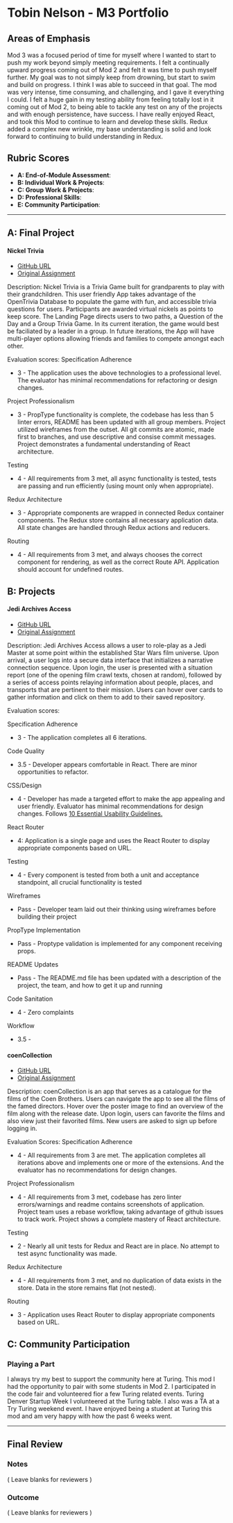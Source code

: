 # Tobin Nelson - M3 Portfolio

## Areas of Emphasis

Mod 3 was a focused period of time for myself where I wanted to start to push my work beyond simply meeting requirements. I felt a continually upward progress coming out of Mod 2 and felt it was time to push myself further. My goal was to not simply keep from drowning, but start to swim and build on progress. I think I was able to succeed in that goal. The mod was very intense, time consuming, and challenging, and I gave it everything I could. I felt a huge gain in my testing ability from feeling totally lost in it coming out of Mod 2, to being able to tackle any test on any of the projects and with enough persistence, have success. I have really enjoyed React, and took this Mod to continue to learn and develop these skills. Redux added a complex new wrinkle, my base understanding is solid and look forward to continuing to build understanding in Redux. 

## Rubric Scores

* **A: End-of-Module Assessment**: 
* **B: Individual Work & Projects**: 
* **C: Group Work & Projects**: 
* **D: Professional Skills**: 
* **E: Community Participation**: 

-----------------------

## A: Final Project

#### Nickel Trivia

* [GitHub URL](https://github.com/Tobin-jn/nickel-trivia)
* [Original Assignment](http://frontend.turing.io/projects/binary-challenge.html)

Description: Nickel Trivia is a Trivia Game built for grandparents to play with their grandchildren. This user friendly App takes advantage of the OpenTrivia Database to populate the game with fun, and accessible trivia questions for users. Participants are awarded virtual nickels as points to keep score. The Landing Page directs users to two paths, a Question of the Day and a Group Trivia Game. In its current iteration, the game would best be faciliated by a leader in a group. In future iterations, the App will have multi-player options allowing friends and families to compete amongst each other.

Evaluation scores: 
Specification Adherence
* 3 - The application uses the above technologies to a professional level. The evaluator has minimal recommendations for refactoring or design changes.

Project Professionalism
* 3 - PropType functionality is complete, the codebase has less than 5 linter errors, README has been updated with all group members. Project utilized wireframes from the outset. All git commits are atomic, made first to branches, and use descriptive and consise commit messages. Project demonstrates a fundamental understanding of React architecture.

Testing
* 4 - All requirements from 3 met, all async functionality is tested, tests are passing and run efficiently (using mount only when appropriate).

Redux Architecture
* 3 - Appropriate components are wrapped in connected Redux container components. The Redux store contains all necessary application data. All state changes are handled through Redux actions and reducers.

Routing
* 4 - All requirements from 3 met, and always chooses the correct component for rendering, as well as the correct Route API. Application should account for undefined routes.


## B: Projects

#### Jedi Archives Access

* [GitHub URL](https://github.com/Tobin-jn/Jedi-Archives-Access)
* [Original Assignment](http://frontend.turing.io/projects/swapi-box.html)

Description: Jedi Archives Access allows a user to role-play as a Jedi Master at some point within the established Star Wars film universe. Upon arrival, a user logs into a secure data interface that initializes a narrative connection sequence. Upon login, the user is presented with a situation report (one of the opening film crawl texts, chosen at random), followed by a series of access points relaying information about people, places, and transports that are pertinent to their mission. Users can hover over cards to gather information and click on them to add to their saved repository.

Evaluation scores: 

Specification Adherence 
- 3 - The application completes all 6 iterations.

Code Quality
- 3.5 - Developer appears comfortable in React. There are minor opportunities to refactor.

CSS/Design
- 4 - Developer has made a targeted effort to make the app appealing and user friendly. Evaluator has minimal recommendations for design changes. Follows [10 Essential Usability Guidelines.](https://speckyboy.com/10-essential-web-application-usability-guidelines/)

React Router
- 4: Application is a single page and uses the React Router to display appropriate components based on URL.

Testing
- 4 - Every component is tested from both a unit and acceptance standpoint, all crucial functionality is tested

Wireframes
- Pass - Developer team laid out their thinking using wireframes before building their project

PropType Implementation
- Pass - Proptype validation is implemented for any component receiving props.

README Updates
- Pass - The README.md file has been updated with a description of the project, the team, and how to get it up and
  running

Code Sanitation
- 4 - Zero complaints

Workflow
- 3.5 -


#### coenCollection

* [GitHub URL](https://github.com/Tobin-jn/coenCollection)
* [Original Assignment](https://github.com/turingschool-examples/movie-tracker)

Description: coenCollection is an app that serves as a catalogue for the films of the Coen Brothers. Users can navigate the app to see all the films of the famed directors. Hover over the poster image to find an overview of the film along with the release date. Upon login, users can favorite the films and also view just their favorited films. New users are asked to sign up before logging in.

Evaluation Scores: 
Specification Adherence
* 4 - All requirements from 3 are met. The application completes all iterations above and implements one or 
  more of the extensions. And the evaluator has no recommendations for design changes.
  
Project Professionalism
* 4 - All requirements from 3 met, codebase has zero linter errors/warnings and
  readme contains screenshots of application. Project team uses a rebase
  workflow, taking advantage of github issues to track work. Project shows a
  complete mastery of React architecture.

Testing
* 2 - Nearly all unit tests for Redux and React are in place. No attempt to test
  async functionality was made.

Redux Architecture
* 4 - All requirements from 3 met, and no duplication of data exists in the
  store. Data in the store remains flat (not nested).

Routing
* 3 - Application uses React Router to display appropriate components based on URL.



## C: Community Participation

### Playing a Part

I always try my best to support the community here at Turing. This mod I had the opportunity to pair with some students in Mod 2. I participated in the code fair and volunteered fior a few Turing related events. Turing Denver Startup Week I volunteered at the Turing table. I also was a TA at a Try Turing weekend event. I have enjoyed being a student at Turing this mod and am very happy with how the past 6 weeks went.

------------------

## Final Review

### Notes

( Leave blanks for reviewers )

### Outcome

( Leave blanks for reviewers )
